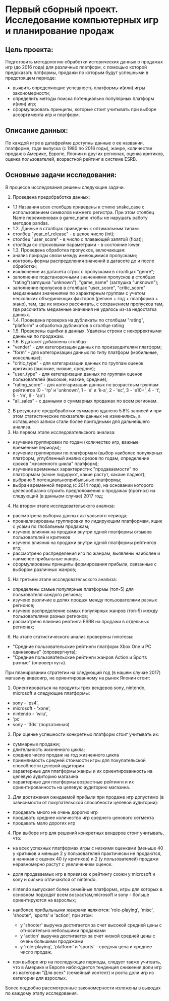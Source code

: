 # Первый сборный проект. Исследование компьютерных игр и планирование продаж


## Цель проекта:
Подготовить методологию обработки исторических данных о продажах игр (до 2016 года) для различных платформ, с помощью которой предсказать плтформы, продажи по которым будут успешными в предстоящем периоде:
- выявить определяющие успешность платформы и(или) игры закономерности;
- определить методы поиска потенциально популярных платформ и(или) игр;
- сформулировать принципы, которые стоит учитывать при выборе ассортимента игр и платформ.

## Описание данных:
По каждой игре в датафрейме доступны данные о ее названии, платформе, годе выпуска (с 1980 по 2016 годы), жанре, количестве продаж в Америке, Европе, Японии и других регионах, оценка критиков, оценка пользователей, возрастной рейтинг в системе ESRB.  

## Основные задачи исследования:
В процессе исследования решены следующие задачи.
1. Проведена предобработка данных: 
 - 1.1 Названия всех столбцов приведены к стилю snake_case с использованием символов нижнего регистра. При этом столбец Name переименован в game_name чтобы не нарушать работу методов pandas.
-  1.2. Данные в столбцах приведены к оптимальным типам:
- столбец "year_of_release"  - в целое число (int);
- столбец "user_score" - в число с плавающей запятой (float);
- столбцы со строковыми параметрами - в состояние lower.
 - 1.3. Проведена обработка пропусков, включающая:
- анализ природы связи между имеющимися пропусками;
- контроль формы распределения значений в датасете до и после обработки;
- исключение из датасета строк с пропусками в столбцах "genre";
- заполнение подстановочными значениями пропусков в столбцах "rating"(заглушка "unknown"), "game_name" (заглушка "unknown");
- заполнение пропусков в столбцах "user_score", "critic_score" медианными значениями по характерным группам с учетом нескольких объединяющих факторов (регион + год + платформа + жанр), там, где их можно рассчитать, с сохранением пропусков там, где рассчитать медианные значения не удалось из-за недостатка данных.
 - 1.4. Проведена проверка на дубликаты по столбцам "rating", "platform" и обработка дубликатов в столбце rating
 - 1.5. Проверены ошибки в данных. Удалены строки с некорректными данными по продажам.
 - 1.6. В датасет добавлены столбцы:
- "vender" - для категоризации данных по производителям платформ;
- "form" - для категоризации данных по типу платформ (мобильные, консольные);
- "critic_type" - для категаризации данных по группам оценок критиков (высокие, низкие, средние);
- "user_type" - для категаризации данных по группам оценок пользователей (высокие, низкие, средние);
- "rating_score" - для категаризации данных по возрастным группам рейтингов (0 - 'rp' и 'unknown',  1 - 'e' и 'k-a', 2 - 'ec', 3 - 'e10+', 4 - 't', 5 - 'm', 6 - 'ao')
- "all_sales" - с данными о суммарных продажах по всем регионам.
2. В результате предобработки суммарно удалено 5.8% записей и при этом статистические показатели данных не изменились, а оставшиеся записи стали более пригодными для дальнейшего анализа. 
3. На первом этапе исследовательского анализа:
- изучение группировки по годам (количество игр, важные временные периоды);
- изучение группировки по платформам (выбор наиболее популярных платформ, углубленный анализ срезов по годам, определение сроков "жизненного цикла" платформ);
- изучение временных характеристик "продаваемости" по платформам (какие лидируют, какие растут, какаие падают);
- выбрано 5 потенциальноприбыльных платформы;
- выбран временной период (с 2014 года), на основании которого целесообразно строить предположения о продажах (прогноз) на следующий (в данныом случае) 2017 год;
4. На втором этапе исследовательского анализа:
- рассмотрена выборка данных актуального периода;
- проанализированы группировки по лидирующим платформам, ящик с усами по глобальным продажам;
- изучено влияния на продажи внутри одной платформы отзывов пользователей и критиков
- изучено влияния на продажи внутри одной платформы рейтингов игр;
- рассмотрено распределения игр по жанрам, выявлены наиболее и наименее прибыльные жанры,
- сформулированы принципы формирования прибыли, связанные с выбором различных жанров;
5. На третьем этапе исследовательского анализа:
- определены самые популярные платформы (топ-5) для пользователя каждого региона;
- изучено различие в долях продаж между пользователями разных регионов;
- изучено распределение самых популярных жанров (топ-5) между пользователями разных регионов;
- рассмотрено влияния рейтинга ESRB на продажи в отдельных регионах;
6. На этапе статистического анализ проверены гипотезы:
- "Средние пользовательские рейтинги платформ Xbox One и PC одинаковые" (опровергнута);
- "Средние пользовательские рейтинги жанров Action и Sports разные" (опровергнута).

При планировании стратегии на следующий год (в нашем случае 2017) магазину видеоигр, не ориентированному на рынок Японии стоит:
1. Ориентироваться на продукты трех вендеров sony, nintendo, microsoft и следующие платформы:
 - sony - 'ps4',
 - microsoft - 'xone', 
 - nintendo - 'wiiu',
 - 'pc'
 - sony - '3ds' (портативная)
2. При оценке успешности конкретных платформ стоит учитывать их:
 - суммарные продажи;
 - длительность жизненного цикла;
 - среднее число продаж на год жизненного цикла
 - приемлимость средней стоимости игры для покупательской  способности целевой аудитории  
 - характерные для платформы жанры и их ориентированность на целевую аудиторию магазина
 - характерные для платформы возрастные рейтинги и их ориентированность на целевую аудиторию магазина.
3. Для достижения ожидаемой прибыли при продаже игр допустимо (в зависимости от покупательской способности целевой аудитории):
 - продавать много не очень дорогих игр
 - продавать среднее количество игр среднего ценового сегмента
 - продавать мало дорогих игр 
4. При выборе игр для решений конкретных вендеров стоит учитывать, что:
- на всех успехных платформах игры с низкими оценками (меньше 40 у критиков и меньше 2 у пользователей практически не продаются, а начиная с оценок 40 (у критиков) и 2 (у пользователей) продажи неравномерно растут с увеличением оценок.
- доля продаваемых игр в привязке к рейтингу схожи у microsoft и sony и сильно отличаются от nintendo. 
- nintendo выпускает более семейные платформs, игры для которых в основном подходят всем возрастам,microsoft и sony - больше ориентируются на взрослых;
- наиболее прибыльными жанрами являются: 'role-playing', 'misc', 'shooter', 'sports' и 'action', при этом: 
    - у 'shooter' выручка достигается за счет высокой средней цены с относительно небольшими продажами
    - у 'action' выручка достигается за счет низкой средней цены с очень большими продажами
    - у 'role-playing', 'platform' и 'sports' - средняя цена и среднее число продаж.
  
- при выборе игр на последующие периоды, следует также учитвать, что в Америке и Европе наблюдается тенденция  снижения доли игр из категории "Для всех" (семейный контент) и роста доли игр из категории для взрослых. 

Более подробно рассмотренные закономерности изложены в выводах по каждому этапу исследования.
